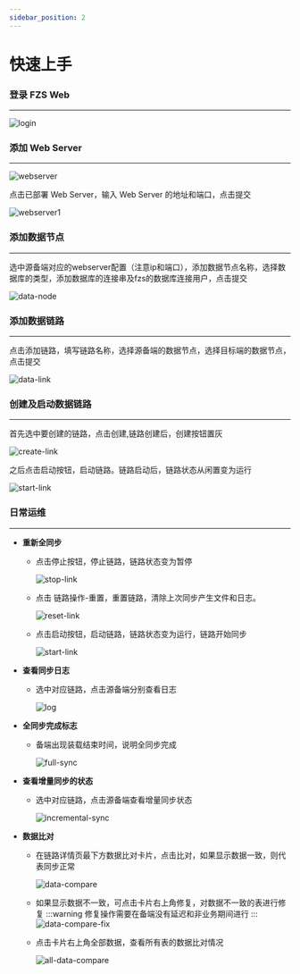 ```yaml
---
sidebar_position: 2
---
```


# 快速上手

### 登录 FZS Web

---

![login](/img/quick/login.png)

### 添加 Web Server

--- 

![webserver](/img/quick/webserver.png)

点击已部署 Web Server，输入 Web Server 的地址和端口，点击提交

![webserver1](/img/quick/add-webserver.png)

### 添加数据节点

---

选中源备端对应的webserver配置（注意ip和端口），添加数据节点名称，选择数据库的类型，添加数据库的连接串及fzs的数据库连接用户，点击提交

![data-node](/img/quick/add-node.png)

### 添加数据链路

---

点击添加链路，填写链路名称，选择源备端的数据节点，选择目标端的数据节点，点击提交

![data-link](/img/quick/add-link.png)

### 创建及启动数据链路

---

首先选中要创建的链路，点击创建,链路创建后，创建按钮置灰

![create-link](/img/quick/create-link.png)

之后点击启动按钮，启动链路。链路启动后，链路状态从闲置变为运行

![start-link](/img/quick/start-link.png)

### 日常运维

---

- **重新全同步**
    - 点击停止按钮，停止链路，链路状态变为暂停
  
      ![stop-link](/img/quick/stop-link.png)
    - 点击 链路操作-重置，重置链路，清除上次同步产生文件和日志。
  
      ![reset-link](/img/quick/reset-link.png)
    - 点击启动按钮，启动链路，链路状态变为运行，链路开始同步
  
      ![start-link](/img/quick/start-link.png)
- **查看同步日志**
    - 选中对应链路，点击源备端分别查看日志
  
      ![log](/img/quick/log.png)
- **全同步完成标志**
    - 备端出现装载结束时间，说明全同步完成
  
      ![full-sync](/img/quick/full-sync.png)
- **查看增量同步的状态**
    - 选中对应链路，点击源备端查看增量同步状态
  
      ![incremental-sync](/img/quick/incremental-sync.png)
- **数据比对**
    - 在链路详情页最下方数据比对卡片，点击比对，如果显示数据一致，则代表同步正常
  
      ![data-compare](/img/quick/data-compare.png)
    - 如果显示数据不一致，可点击卡片右上角修复，对数据不一致的表进行修复
      :::warning
      修复操作需要在备端没有延迟和非业务期间进行
      :::
      ![data-compare-fix](/img/quick/fix.png)
    - 点击卡片右上角全部数据，查看所有表的数据比对情况
  
      ![all-data-compare](/img/quick/all-data-compare.png)





